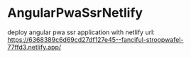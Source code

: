 # AngularPwaSsrNetlify

deploy angular pwa ssr application with netlify
url: https://6368389c6d69cd27df127e45--fanciful-stroopwafel-77ffd3.netlify.app/
